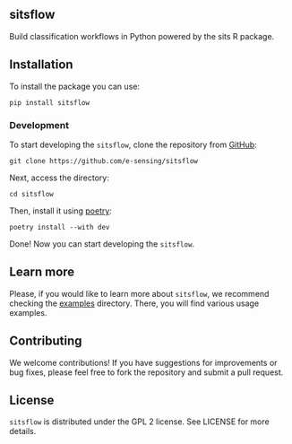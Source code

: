 ## sitsflow

Build classification workflows in Python powered by the sits R package.

## Installation

To install the package you can use:

```shell
pip install sitsflow
```

### Development

To start developing the `sitsflow`, clone the repository from [GitHub](https://github.com/e-sensing/sitsflow):

```shell
git clone https://github.com/e-sensing/sitsflow
```

Next, access the directory:

```shell
cd sitsflow
```

Then, install it using [poetry](https://python-poetry.org/):

```shell
poetry install --with dev
```

Done! Now you can start developing the `sitsflow`.

## Learn more

Please, if you would like to learn more about `sitsflow`, we recommend checking the [examples](./examples) directory.
There, you will find various usage examples.

## Contributing

We welcome contributions! If you have suggestions for improvements or bug fixes, please feel free to fork the repository and submit a pull request.

## License

`sitsflow` is distributed under the GPL 2 license. See LICENSE for more details.
